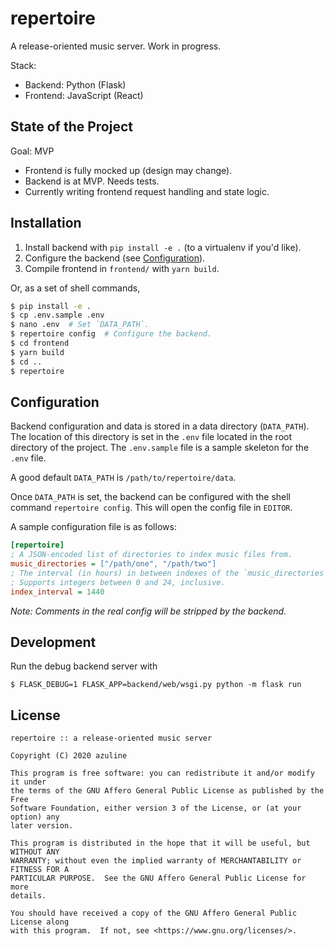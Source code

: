 # repertoire

A release-oriented music server. Work in progress.

Stack:

- Backend: Python (Flask)
- Frontend: JavaScript (React)

## State of the Project

Goal: MVP

- Frontend is fully mocked up (design may change).
- Backend is at MVP. Needs tests.
- Currently writing frontend request handling and state logic.

## Installation

1. Install backend with `pip install -e .` (to a virtualenv if you'd like).
2. Configure the backend (see [Configuration](##Configuration)).
3. Compile frontend in `frontend/` with `yarn build`.

Or, as a set of shell commands,

```sh
$ pip install -e .
$ cp .env.sample .env
$ nano .env  # Set `DATA_PATH`.
$ repertoire config  # Configure the backend.
$ cd frontend
$ yarn build
$ cd ..
$ repertoire
```

## Configuration

Backend configuration and data is stored in a data directory (`DATA_PATH`). The
location of this directory is set in the `.env` file located in the root
directory of the project. The `.env.sample` file is a sample skeleton for the
`.env` file.

A good default `DATA_PATH` is `/path/to/repertoire/data`.

Once `DATA_PATH` is set, the backend can be configured with the shell command
`repertoire config`. This will open the config file in `EDITOR`.

A sample configuration file is as follows:

```ini
[repertoire]
; A JSON-encoded list of directories to index music files from.
music_directories = ["/path/one", "/path/two"]
; The interval (in hours) in between indexes of the `music_directories`.
; Supports integers between 0 and 24, inclusive.
index_interval = 1440
```

_Note: Comments in the real config will be stripped by the backend._

## Development

Run the debug backend server with

```
$ FLASK_DEBUG=1 FLASK_APP=backend/web/wsgi.py python -m flask run
```

## License

```
repertoire :: a release-oriented music server

Copyright (C) 2020 azuline

This program is free software: you can redistribute it and/or modify it under
the terms of the GNU Affero General Public License as published by the Free
Software Foundation, either version 3 of the License, or (at your option) any
later version.

This program is distributed in the hope that it will be useful, but WITHOUT ANY
WARRANTY; without even the implied warranty of MERCHANTABILITY or FITNESS FOR A
PARTICULAR PURPOSE.  See the GNU Affero General Public License for more
details.

You should have received a copy of the GNU Affero General Public License along
with this program.  If not, see <https://www.gnu.org/licenses/>.
```
